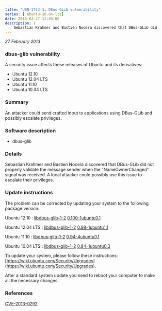 ```yaml
---
title: "USN-1753-1: DBus-GLib vulnerability"
series: [ ubuntu-10.04-lts]
date: 2013-02-27 12:00:00
description: |
    Sebastian Krahmer and Bastien Nocera discovered that DBus-GLib did not properly validate the message sender when the &quot;NameOwnerChanged&quot; signal was received. A local attacker could possibly use this issue to escalate their privileges. 
--- 
```

 
 

*27 February 2013*

### dbus-glib vulnerability

A security issue affects these releases of Ubuntu and its derivatives:

* Ubuntu 12.10
* Ubuntu 12.04 LTS
* Ubuntu 11.10
* Ubuntu 10.04 LTS

### Summary

An attacker could send crafted input to applications using DBus-GLib and possibly escalate privileges.

### Software description

* dbus-glib 

### Details

Sebastian Krahmer and Bastien Nocera discovered that DBus-GLib did not properly validate the message sender when the &quot;NameOwnerChanged&quot; signal was received. A local attacker could possibly use this issue to escalate their privileges. 

### Update instructions

The problem can be corrected by updating your system to the following package version:

Ubuntu 12.10
 : [libdbus-glib-1-2](https://launchpad.net/ubuntu/+source/dbus-glib) <span> [0.100-1ubuntu0.1](https://launchpad.net/ubuntu/+source/dbus-glib/0.100-1ubuntu0.1) </span> 

Ubuntu 12.04 LTS
 : [libdbus-glib-1-2](https://launchpad.net/ubuntu/+source/dbus-glib) <span> [0.98-1ubuntu1.1](https://launchpad.net/ubuntu/+source/dbus-glib/0.98-1ubuntu1.1) </span> 

Ubuntu 11.10
 : [libdbus-glib-1-2](https://launchpad.net/ubuntu/+source/dbus-glib) <span> [0.94-4ubuntu0.1](https://launchpad.net/ubuntu/+source/dbus-glib/0.94-4ubuntu0.1) </span> 

Ubuntu 10.04 LTS
 : [libdbus-glib-1-2](https://launchpad.net/ubuntu/+source/dbus-glib) <span> [0.84-1ubuntu0.3](https://launchpad.net/ubuntu/+source/dbus-glib/0.84-1ubuntu0.3) </span> 

To update your system, please follow these instructions: [https://wiki.ubuntu.com/Security/Upgrades](https://wiki.ubuntu.com/Security/Upgrades).

After a standard system update you need to reboot your computer to make all the necessary changes. 

### References

 
 [CVE-2013-0292](http://people.ubuntu.com/~ubuntu-security/cve/CVE-2013-0292)
 

